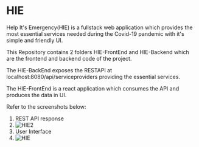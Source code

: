 # HIE
Help It's Emergency(HIE) is a fullstack web application which provides the most essential services needed during the Covid-19 pandemic with it's simple and friendly UI.

This Repository contains 2 folders HIE-FrontEnd and HIE-Backend which are the frontend and backend code of the project.

The HIE-BackEnd exposes the RESTAPI at localhost:8080/api/serviceproviders providing the essential services.

The HIE-FrontEnd is a react application which consumes the API and produces the data in UI.

Refer to the screenshots below:

1. REST API response
2. ![HIE2](https://user-images.githubusercontent.com/65174148/134338651-84dcc079-e07c-4fa1-b197-56bc2790ae67.JPG)
3. User Interface
4. ![HIE](https://user-images.githubusercontent.com/65174148/134338657-f4bcce23-c234-45b6-8cf2-4105a1b65087.JPG)

